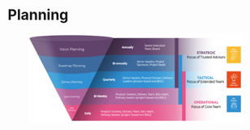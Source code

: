 # Planning

<figure><img src="../../.gitbook/assets/image (46).png" alt=""><figcaption></figcaption></figure>

